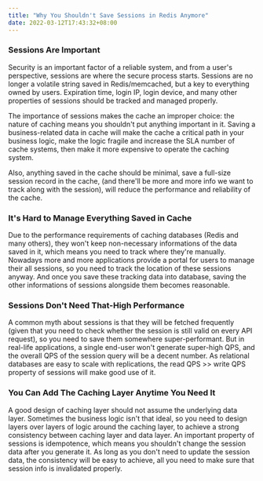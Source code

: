 ```yaml
---
title: "Why You Shouldn't Save Sessions in Redis Anymore"
date: 2022-03-12T17:43:32+08:00
---
```


### Sessions Are Important

Security is an important factor of a reliable system, and from a user's perspective,
sessions are where the secure process starts. Sessions are no longer a volatile string saved
in Redis/memcached, but a key to everything owned by users. Expiration time, login IP, login
device, and many other properties of sessions should be tracked and managed properly.

The importance of sessions makes the cache an improper choice: the nature of caching means you shouldn't
put anything important in it. Saving a
business-related data in cache will make the cache a critical path in your business logic,
make the logic fragile and increase the SLA number of cache systems, then make it more expensive
to operate the caching system.

Also, anything saved in the cache should be minimal, save a full-size session record in the cache, (and
there'll be more and more info we want to track along with the session), will reduce the performance
and reliability of the cache.

### It's Hard to Manage Everything Saved in Cache

Due to the performance requirements of caching databases (Redis and many others), they won't
keep non-necessary informations of the data saved in it, which means you need to track where they're
manually. Nowadays more and more applications provide a portal for users to manage their
all sessions, so you need to track the location of these sessions anyway. And once you save these
tracking data into database, saving the other informations of sessions alongside them becomes reasonable.

### Sessions Don't Need That-High Performance

A common myth about sessions is that they will be fetched frequently (given that you need to check
whether the session is still valid on every API request), so you need to save them somewhere super-performant.
But in real-life applications, a single end-user won't generate super-high QPS, and the overall QPS of
the session query will be a decent number. As relational databases are easy to scale with replications, the
read QPS >> write QPS property of sessions will make good use of it.

### You Can Add The Caching Layer Anytime You Need It

A good design of caching layer should not assume the underlying data layer. Sometimes the
business logic isn't that ideal, so you need to design layers over layers of logic around the caching layer,
to achieve a strong consistency between caching layer and data layer. An important property of sessions is
idempotence, which means you shouldn't change the session data after you generate it. As long as you don't
need to update the session data, the consistency will be easy to achieve, all you need to make sure that
session info is invalidated properly.
